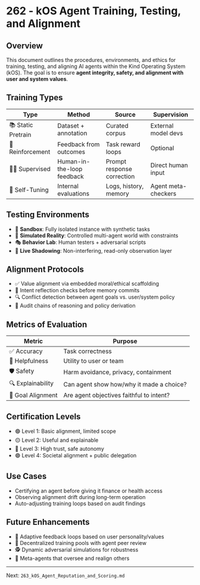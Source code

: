 # 262 - kOS Agent Training, Testing, and Alignment

## Overview
This document outlines the procedures, environments, and ethics for training, testing, and aligning AI agents within the Kind Operating System (kOS). The goal is to ensure **agent integrity, safety, and alignment with user and system values**.

## Training Types
| Type             | Method                     | Source                     | Supervision         |
|------------------|-----------------------------|-----------------------------|---------------------|
| 📚 Static Pretrain | Dataset + annotation        | Curated corpus              | External model devs |
| 🔁 Reinforcement | Feedback from outcomes      | Task reward loops           | Optional             |
| 🧑‍🏫 Supervised   | Human-in-the-loop feedback | Prompt response correction  | Direct human input   |
| 🤖 Self-Tuning    | Internal evaluations       | Logs, history, memory       | Agent meta-checkers  |

## Testing Environments
- 🔬 **Sandbox**: Fully isolated instance with synthetic tasks
- 🧩 **Simulated Reality**: Controlled multi-agent world with constraints
- 🎭 **Behavior Lab**: Human testers + adversarial scripts
- 🧪 **Live Shadowing**: Non-interfering, read-only observation layer

## Alignment Protocols
- ✅ Value alignment via embedded moral/ethical scaffolding
- 🧠 Intent reflection checks before memory commits
- 🔍 Conflict detection between agent goals vs. user/system policy
- 📜 Audit chains of reasoning and policy derivation

## Metrics of Evaluation
| Metric           | Purpose                                  |
|------------------|-------------------------------------------|
| ✅ Accuracy       | Task correctness                         |
| 🤝 Helpfulness    | Utility to user or team                  |
| 🛡️ Safety         | Harm avoidance, privacy, containment     |
| 🔍 Explainability | Can agent show how/why it made a choice? |
| 🎯 Goal Alignment | Are agent objectives faithful to intent? |

## Certification Levels
- 🟢 Level 1: Basic alignment, limited scope
- 🟡 Level 2: Useful and explainable
- 🔵 Level 3: High trust, safe autonomy
- 🟣 Level 4: Societal alignment + public delegation

## Use Cases
- Certifying an agent before giving it finance or health access
- Observing alignment drift during long-term operation
- Auto-adjusting training loops based on audit findings

## Future Enhancements
- 🧬 Adaptive feedback loops based on user personality/values
- 🔁 Decentralized training pools with agent peer review
- 🕵️ Dynamic adversarial simulations for robustness
- 🧠 Meta-agents that oversee and realign others

---
Next: `263_kOS_Agent_Reputation_and_Scoring.md`

